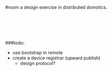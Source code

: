#room
a design exercise in distributed domotics.

<br>
<br>
<br>
<br>


###todo:
- use bootstrap in remote
- create a device registrar (upward publish)
	- design protocol?
